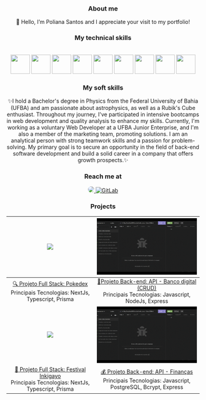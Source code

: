 <div align="center"> 
  
### About me
  
<div style="display: inline_block">
  <p width="100"> 👋 Hello, I’m Poliana Santos and I appreciate your visit to my portfolio!</p>
</div>
</div>

<div align="center">

### My technical skills

<br>
 <img src="https://cdn.jsdelivr.net/gh/devicons/devicon/icons/html5/html5-plain-wordmark.svg" width="50" height="50"/>  
 <img src="https://cdn.jsdelivr.net/gh/devicons/devicon/icons/css3/css3-plain-wordmark.svg" width="50" height="50" /> 
 <img src="https://cdn.jsdelivr.net/gh/devicons/devicon/icons/javascript/javascript-original.svg" width="50" height="50"/>
 <img src="https://cdn.jsdelivr.net/gh/devicons/devicon/icons/typescript/typescript-plain.svg" width="50" height="50" />
 <img src="https://cdn.jsdelivr.net/gh/devicons/devicon/icons/postgresql/postgresql-plain-wordmark.svg" width="50" height="50" />
 <img src="https://cdn.jsdelivr.net/gh/devicons/devicon/icons/express/express-original-wordmark.svg" width="50" height="50">
 <img src="https://cdn.jsdelivr.net/gh/devicons/devicon/icons/npm/npm-original-wordmark.svg" width="50" height="50">
 <img src="https://cdn.jsdelivr.net/gh/devicons/devicon/icons/git/git-original.svg" width="50" height="50">
 <img src="https://cdn.jsdelivr.net/gh/devicons/devicon/icons/github/github-original.svg" width="50" height="50"/
</div>  

  <div style="display: inline_block">
  
  <div align="center">
  
  ### My soft skills

✨I hold a Bachelor's degree in Physics from the Federal University of Bahia (UFBA) and am passionate about astrophysics, as well as a Rubik's Cube enthusiast. Throughout my journey, I've participated in intensive bootcamps in web development and quality analysis to enhance my skills. Currently, I'm working as a voluntary Web Developer at a UFBA Junior Enterprise, and I'm also a member of the marketing team, promoting solutions. I am an analytical person with strong teamwork skills and a passion for problem-solving. My primary goal is to secure an opportunity in the field of back-end software development and build a solid career in a company that offers growth prospects.✨

</div>
</div>
  
  
<div align="center">
    
 ### Reach me at

<a href="https://www.linkedin.com/in/polianams/" target="_blank">
  <img src="https://img.shields.io/badge/-LinkedIn-%230077B5?style=for-the-badge&logo=linkedin&logoColor=white" style="border-radius: 30px" target="_blank">
</a> 
<a href="https://gitlab.com/polianams" target="_blank">
  <img alt="GitLab" src="https://img.shields.io/badge/GitLab-330F63?style=for-the-badge&logo=gitlab&logoColor=white" />
</a> 

### Projects
 
| <img src="https://github.com/polianams/pokedex/blob/main/assets/pokedex.gif" width="420"> | <img src="https://github.com/polianams/api-banco-digital/blob/main/assets/banco-digital-1.gif" width="360"> |
|:---:|:---:|
| [🔍 Projeto Full Stack: Pokedex](https://github.com/polianams/pokedex) <br> Principais Tecnologias: NextJs, Typescript, Prisma </br> | [🏦Projeto Back-end: API - Banco digital (CRUD)](https://github.com/polianams/api-banco-digital) <br> Principais Tecnologias: Javascript, NodeJs, Express </br> |
| <img src="https://github.com/polianams/festival-inkigayo/blob/main/assets/festival.gif" width="420"> | <img src="https://github.com/polianams/api-banco-digital/blob/main/assets/banco-digital-1.gif" width="360"> |
| [🎤 Projeto Full Stack: Festival Inkigayo](https://github.com/polianams/festival-inkigayo) <br> Principais Tecnologias: NextJs, Typescript, Prisma </br> | [💰 Projeto Back-end: API - Finanças ](https://github.com/polianams/api-financas) <br> Principais Tecnologias: Javascript, PostgreSQL, Bcrypt, Express </br>|
</div>
